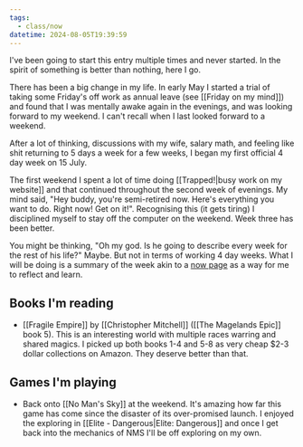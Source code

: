 ```yaml
---
tags:
  - class/now
datetime: 2024-08-05T19:39:59
---
```

I've been going to start this entry multiple times and never started. In the spirit of something is better than nothing, here I go.

There has been a big change in my life. In early May I started a trial of taking some Friday's off work as annual leave (see [[Friday on my mind]]) and found that I was mentally awake again in the evenings, and was looking forward to my weekend. I can't recall when I last looked forward to a weekend.

After a lot of thinking, discussions with my wife, salary math, and feeling like shit returning to 5 days a week for a few weeks, I began my first official 4 day week on 15 July. 

The first weekend I spent a lot of time doing [[Trapped!|busy work on my website]] and that continued throughout the second week of evenings. My mind said, "Hey buddy, you're semi-retired now. Here's everything you want to do. Right now! Get on it!". Recognising this (it gets tiring) I disciplined myself to stay off the computer on the weekend. Week three has been better. 

You might be thinking, "Oh my god. Is he going to describe every week for the rest of his life?" Maybe. But not in terms of working 4 day weeks. What I will be doing is a summary of the week akin to a [now page](https://sive.rs/nowff) as a way for me to reflect and learn. 
## Books I'm reading
- [[Fragile Empire]] by [[Christopher Mitchell]] ([[The Magelands Epic]] book 5). This is an interesting world with multiple races warring and shared magics. I picked up both books 1-4 and 5-8 as very cheap $2-3 dollar collections on Amazon. They deserve better than that.
## Games I'm playing
- Back onto [[No Man's Sky]] at the weekend. It's amazing how far this game has come since the disaster of its over-promised launch. I enjoyed the exploring in [[Elite - Dangerous|Elite: Dangerous]] and once I get back into the mechanics of NMS I'll be off exploring on my own.